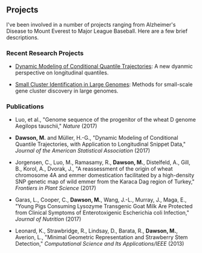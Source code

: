 ## Projects

I've been involved in a number of projects ranging from Alzheimer's Disease to Mount Everest to Major League Baseball. Here are a few brief descriptions.

### Recent Research Projects

- [Dynamic Modeling of Conditional Quantile Trajectories](https://github.com/mwdawson/Conditional-Quantile-Trajectories): A new dyanmic perspective on longitudinal quantiles.
 
- [Small Cluster Identification in Large Genomes](https://github.com/mwdawson/Gene-Clustering): Methods for small-scale gene cluster discovery in large genomes.

### Publications

- Luo, et al., "Genome sequence of the progenitor of the wheat D genome Aegilops tauschii," _Nature_ (2017)

- **Dawson, M.** and M&uuml;ller, H.-G., "Dynamic Modeling of Conditional Quantile Trajectories, with Application to  Longitudinal Snippet Data," _Journal of the American Statistical Association_ (2017)

- Jorgensen, C., Luo, M., Ramasamy, R., **Dawson, M.**, Distelfeld, A., Gill, B., Korol, A., Dvorak, J., "A reassessment of the origin of wheat chromosome 4A and emmer domestication facilitated by a high-density SNP genetic map of wild emmer from the Karaca Dag region of Turkey," _Frontiers in Plant Science_ (2017)

- Garas, L., Cooper, C., **Dawson, M.**, Wang, J.-L., Murray, J., Maga, E., "Young Pigs Consuming Lysozyme Transgenic Goat Milk Are Protected from Clinical Symptoms of Enterotoxigenic Escherichia coli Infection," _Journal of Nutrition_ (2017)

- Leonard, K., Strawbridge, R., Lindsay, D., Barata, R., **Dawson, M.**, Averion, L., "Minimal Geometric Representation and Strawberry Stem Detection," _Computational Science and Its Applications/IEEE_  (2013)


